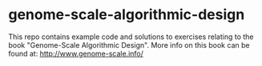 # genome-scale-algorithmic-design
This repo contains example code and solutions to exercises relating to the book "Genome-Scale Algorithmic Design". More info on this book can be found at: http://www.genome-scale.info/ 
